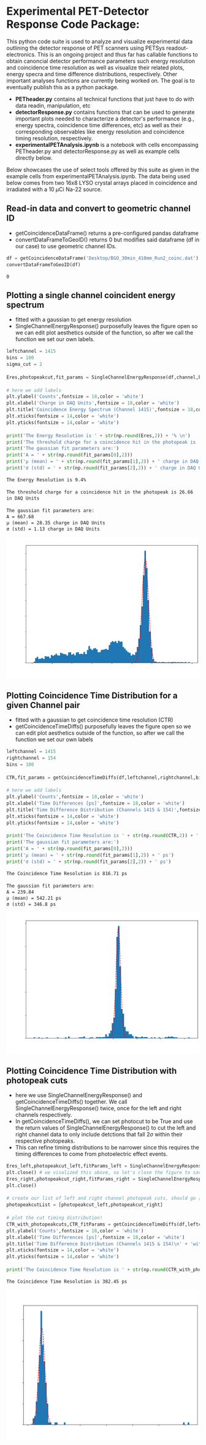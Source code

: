 # Experimental PET-Detector Response Code Package:
This python code suite is used to analyze and visualize experimental data outlining the detector response of PET scanners using PETSys readout-electronics. This is an ongoing project and thus far has callable functions to obtain canoncial detector performance parameters such energy resolution and coincidence time resolution as well as visualize their related plots, energy specra and time difference distributions, respectively. Other important analyses functions are currently being worked on. The goal is to eventually publish this as a python package.
- **PETheader.py** contains all technical functions that just have to do with data readin, manipulation, etc
- **detectorResponse.py** contains functions that can be used to generate important plots needed to characterize a detector's performance (e.g., energy spectra, coincidence time differences, etc) as well as their corresponding observables like energy resolution and coincidence timing resolution, respectively.
- **experimentalPETAnalysis.ipynb** is a notebook with cells encompassing PETheader.py and detectorResponse.py as well as example cells directly below.

Below showcases the use of select tools offered by this suite as given in the example cells from experimentalPETAnalysis.ipynb. The data being used below comes from two 16x8 LYSO crystal arrays placed in coincidence and irradiated with a 10 $\mu$Ci Na-22 source. 

## Read-in data and convert to geometric channel ID
- getCoincidenceDataFrame() returns a pre-configured pandas dataframe
- convertDataFrameToGeoID() returns 0 but modifies said dataframe (df in our case) to use geometric channel IDs. 


```python
df = getCoincidenceDataFrame('Desktop/BGO_30min_410mm_Run2_coinc.dat')
convertDataFrameToGeoID(df)
```




    0



## Plotting a single channel coincident energy spectrum
- fitted with a gaussian to get energy resolution
- SingleChannelEnergyResponse() purposefully leaves the figure open so we can edit plot aesthetics outside of the function, so after we call the function we set our own labels.


```python
leftchannel = 1415
bins = 100
sigma_cut = 2

Eres,photopeakcut,fit_params = SingleChannelEnergyResponse(df,channel,bins,sigma_cut) #(dataframe,channelID,number of bins,sigma cut on photopeak)

# here we add labels 
plt.ylabel('Counts',fontsize = 18,color = 'white')
plt.xlabel('Charge in DAQ Units',fontsize = 18,color = 'white')
plt.title('Coincidence Energy Spectrum (Channel 1415)',fontsize = 18,color = 'white')
plt.xticks(fontsize = 14,color = 'white')
plt.yticks(fontsize = 14,color = 'white')

print('The Energy Resolution is ' + str(np.round(Eres,2)) + '% \n')
print('The threshold charge for a coincidence hit in the photopeak is ' + str(np.round(photopeakcut,2)) + ' in DAQ Units \n')
print('The gaussian fit parameters are:')
print('A = ' + str(np.round(fit_params[0],2)))
print('µ (mean) = ' + str(np.round(fit_params[1],2)) + ' charge in DAQ Units')
print('σ (std) = ' + str(np.round(fit_params[2],2)) + ' charge in DAQ Units')
```
    The Energy Resolution is 9.4% 

    The threshold charge for a coincidence hit in the photopeak is 26.66 in DAQ Units 

    The gaussian fit parameters are:
    A = 667.68
    µ (mean) = 28.35 charge in DAQ Units
    σ (std) = 1.13 charge in DAQ Units




    
![png](energy_example.png)
    


## Plotting Coincidence Time Distribution for a given Channel pair
- fitted with a gaussian to get coincidence time resolution (CTR)
- getCoincidenceTimeDiffs() purposefully leaves the figure open so we can edit plot aesthetics outside of the function, so after we call the function we set our own labels


```python
leftchannel = 1415
rightchannel = 154
bins = 100

CTR,fit_params = getCoincidenceTimeDiffs(df,leftchannel,rightchannel,bins)

# here we add labels 
plt.ylabel('Counts',fontsize = 18,color = 'white')
plt.xlabel('Time Differences [ps]',fontsize = 18,color = 'white')
plt.title('Time Difference Distribution (Channels 1415 & 154)',fontsize = 18,color = 'white')
plt.xticks(fontsize = 14,color = 'white')
plt.yticks(fontsize = 14,color = 'white')

print('The Coincidence Time Resolution is ' + str(np.round(CTR,2)) + ' ps \n')
print('The gaussian fit parameters are:')
print('A = ' + str(np.round(fit_params[0],2)))
print('µ (mean) = ' + str(np.round(fit_params[1],2)) + ' ps')
print('σ (std) = ' + str(np.round(fit_params[2],2)) + ' ps')
```

    The Coincidence Time Resolution is 816.71 ps 

    The gaussian fit parameters are:
    A = 239.84
    µ (mean) = 542.21 ps
    σ (std) = 346.8 ps



    
![png](CTR_example.png)



## Plotting Coincidence Time Distribution with photopeak cuts
- here we use SingleChannelEnergyResponse() and getCoincidenceTimeDiffs() together. We call SingleChannelEnergyResponse() twice, once for the left and right channels respectively. 
- In getCoincidenceTimeDiffs(), we can set photocut to be True and use the return values of SingleChannelEnergyResponse() to cut the left and right channel data to only include detctions that fall 2$\sigma$ within their respective photopeaks. 
- This can refine timing distributions to be narrower since this requires the timing differences to come from photoelectric effect events. 


```python
Eres_left,photopeakcut_left,fitParams_left = SingleChannelEnergyResponse(df,leftchannel,bins,sigma_cut)
plt.close() # we visalized this above, so let's close the figure to save memory
Eres_right,photopeakcut_right,fitParams_right = SingleChannelEnergyResponse(df,rightchannel,bins,sigma_cut)
plt.close()

# create our list of left and right channel photopeak cuts, should go [left_cut,right_cut]
photopeakcutList = [photopeakcut_left,photopeakcut_right] 

# plot the cut timing distribution!
CTR_with_photopeakcuts,CTR_fitParams = getCoincidenceTimeDiffs(df,leftchannel,rightchannel,100,photocut=True,photopeakcuts = photopeakcutList)
plt.ylabel('Counts',fontsize = 18,color = 'white')
plt.xlabel('Time Differences [ps]',fontsize = 18,color = 'white')
plt.title('Time Difference Distribution (Channels 1415 & 154)\n' + 'with a 2$\sigma$ photopeak cut',fontsize = 18,color = 'white')
plt.xticks(fontsize = 14,color = 'white')
plt.yticks(fontsize = 14,color = 'white')

print('The Coincidence Time Resolution is ' + str(np.round(CTR_with_photopeakcuts,2)) + ' ps')

```

    The Coincidence Time Resolution is 382.45 ps




    
![png](CTR_photopeak_example.png)
